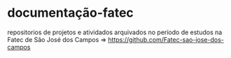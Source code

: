 # documentação-fatec
repositorios de projetos e atividados arquivados no período de estudos na Fatec de São José dos Campos => https://github.com/Fatec-sao-jose-dos-campos
